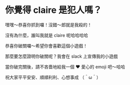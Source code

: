 # 你覺得 claire 是犯人嗎？

嘿嘿～恭喜你抓到囉！沒錯～郎就是我殺的！

沒有為什麼，誰叫我就是 claire 呢哈哈哈哈

恭喜你破關囉～希望你會喜歡這個小遊戲！

那麼要怎麼證明你破關呢？我會在 slack 上宣傳我的小遊戲

當你破完關後，請不吝嗇地給我一個 ❤️ 愛心的 emoji 吧～哈哈

祝大家平平安安、順順利利、心想事成 （＾ω＾）
